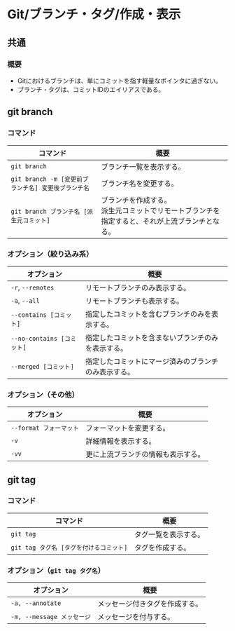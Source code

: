 # Git/ブランチ・タグ/作成・表示

## 共通

### 概要

- Gitにおけるブランチは、単にコミットを指す軽量なポインタに過ぎない。
- ブランチ・タグは、コミットIDのエイリアスである。

## git branch

### コマンド

| コマンド                                        | 概要                                                         |
| ----------------------------------------------- | ------------------------------------------------------------ |
| `git branch`                                        | ブランチ一覧を表示する。                                     |
| `git branch -m [変更前ブランチ名] 変更後ブランチ名` | ブランチ名を変更する。                                       |
| `git branch ブランチ名 [派生元コミット]`            | ブランチを作成する。<br />派生元コミットでリモートブランチを指定すると、それが上流ブランチとなる。 |

### オプション（絞り込み系）

| オプション                 | 概要                                                 |
| -------------------------- | ---------------------------------------------------- |
| `-r`, `--remotes`          | リモートブランチのみ表示する。                       |
| `-a`, `--all`              | リモートブランチも表示する。                         |
| `--contains [コミット]`    | 指定したコミットを含むブランチのみを表示する。       |
| `--no-contains [コミット]` | 指定したコミットを含まないブランチのみを表示する。   |
| `--merged [コミット]`      | 指定したコミットにマージ済みのブランチのみ表示する。 |

### オプション（その他）

| オプション              | 概要                               |
| ----------------------- | ---------------------------------- |
| `--format フォーマット` | フォーマットを変更する。           |
| `-v`                    | 詳細情報を表示する。               |
| `-vv`                   | 更に上流ブランチの情報も表示する。 |

## git tag

### コマンド

| コマンド                                | 概要                 |
| --------------------------------------- | -------------------- |
| `git tag`                               | タグ一覧を表示する。 |
| `git tag タグ名 [タグを付けるコミット]` | タグを作成する。     |

### オプション（`git tag タグ名`）

| オプション                 | 概要                           |
| -------------------------- | ------------------------------ |
| `-a, --annotate`           | メッセージ付きタグを作成する。 |
| `-m, --message メッセージ` | メッセージを付与する。         |
